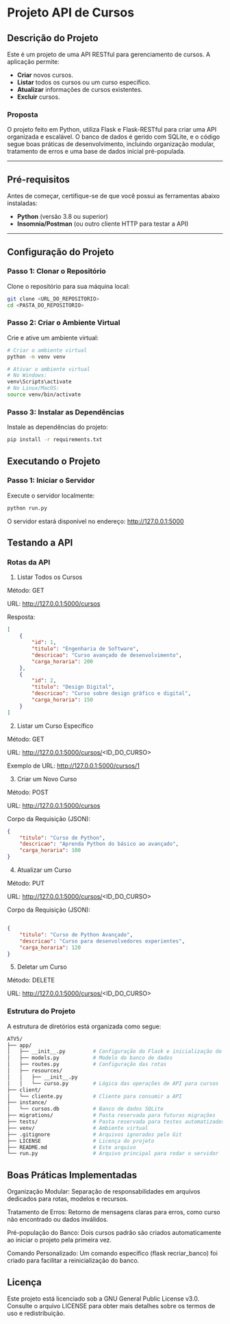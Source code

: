 # Projeto API de Cursos

## Descrição do Projeto
Este é um projeto de uma API RESTful para gerenciamento de cursos. A aplicação permite:
- **Criar** novos cursos.
- **Listar** todos os cursos ou um curso específico.
- **Atualizar** informações de cursos existentes.
- **Excluir** cursos.

### Proposta
O projeto feito em Python, utiliza Flask e Flask-RESTful para criar uma API organizada e escalável. O banco de dados é gerido com SQLite, e o código segue boas práticas de desenvolvimento, incluindo organização modular, tratamento de erros e uma base de dados inicial pré-populada.

---

## Pré-requisitos
Antes de começar, certifique-se de que você possui as ferramentas abaixo instaladas:
- **Python** (versão 3.8 ou superior)
- **Insomnia/Postman** (ou outro cliente HTTP para testar a API)

---

## Configuração do Projeto

### Passo 1: Clonar o Repositório
Clone o repositório para sua máquina local:
```bash
git clone <URL_DO_REPOSITORIO>
cd <PASTA_DO_REPOSITORIO>
```

### Passo 2: Criar o Ambiente Virtual
Crie e ative um ambiente virtual:
```bash
# Criar o ambiente virtual
python -m venv venv

# Ativar o ambiente virtual
# No Windows:
venv\Scripts\activate
# No Linux/MacOS:
source venv/bin/activate
```
### Passo 3: Instalar as Dependências
Instale as dependências do projeto:

```bash
pip install -r requirements.txt
```

## Executando o Projeto

### Passo 1: Iniciar o Servidor
Execute o servidor localmente:
```bash
python run.py
```

O servidor estará disponível no endereço: http://127.0.0.1:5000

## Testando a API

### Rotas da API

1. Listar Todos os Cursos

Método: GET

URL: http://127.0.0.1:5000/cursos

Resposta:

```json
[
    {
        "id": 1,
        "titulo": "Engenharia de Software",
        "descricao": "Curso avançado de desenvolvimento",
        "carga_horaria": 200
    },
    {
        "id": 2,
        "titulo": "Design Digital",
        "descricao": "Curso sobre design gráfico e digital",
        "carga_horaria": 150
    }
]
```
2. Listar um Curso Específico

Método: GET

URL: http://127.0.0.1:5000/cursos/<ID_DO_CURSO>

Exemplo de URL: http://127.0.0.1:5000/cursos/1


3. Criar um Novo Curso

Método: POST

URL: http://127.0.0.1:5000/cursos

Corpo da Requisição (JSON):

```json
{
    "titulo": "Curso de Python",
    "descricao": "Aprenda Python do básico ao avançado",
    "carga_horaria": 100
}
```

4. Atualizar um Curso

Método: PUT

URL: http://127.0.0.1:5000/cursos/<ID_DO_CURSO>

Corpo da Requisição (JSON):

```json

{
    "titulo": "Curso de Python Avançado",
    "descricao": "Curso para desenvolvedores experientes",
    "carga_horaria": 120
}
```

5. Deletar um Curso

Método: DELETE

URL: http://127.0.0.1:5000/cursos/<ID_DO_CURSO>


### Estrutura do Projeto
A estrutura de diretórios está organizada como segue:

```bash
ATV5/
├── app/
│   ├── __init__.py         # Configuração do Flask e inicialização do banco de dados
│   ├── models.py           # Modelo do banco de dados
│   ├── routes.py           # Configuração das rotas
│   ├── resources/
│   │   ├── __init__.py
│   │   └── curso.py        # Lógica das operações de API para cursos
├── client/
│   └── cliente.py          # Cliente para consumir a API
├── instance/
│   └── cursos.db           # Banco de dados SQLite
├── migrations/             # Pasta reservada para futuras migrações
├── tests/                  # Pasta reservada para testes automatizados
├── venv/                   # Ambiente virtual
├── .gitignore              # Arquivos ignorados pelo Git
├── LICENSE                 # Licença do projeto
├── README.md               # Este arquivo
└── run.py                  # Arquivo principal para rodar o servidor
```

## Boas Práticas Implementadas
Organização Modular:
Separação de responsabilidades em arquivos dedicados para rotas, modelos e recursos.

Tratamento de Erros:
Retorno de mensagens claras para erros, como curso não encontrado ou dados inválidos.

Pré-população do Banco:
Dois cursos padrão são criados automaticamente ao iniciar o projeto pela primeira vez.

Comando Personalizado:
Um comando específico (flask recriar_banco) foi criado para facilitar a reinicialização do banco.

## Licença
Este projeto está licenciado sob a GNU General Public License v3.0. Consulte o arquivo LICENSE para obter mais detalhes sobre os termos de uso e redistribuição.


